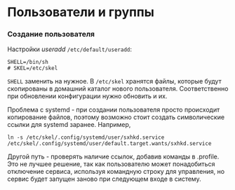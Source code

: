 # Пользователи и группы

### Создание пользователя

Настройки _useradd_ `/etc/default/useradd`:

```
SHELL=/bin/sh
# SKEL=/etc/skel
```

`SHELL` заменить на нужное. В `/etc/skel` хранятся файлы, которые будут скопированы в домашний каталог нового
пользователя. Соответственно при обновлении конфигурации нужно обновить и их.

Проблема с systemd - при создании пользователя просто происходит копирование файлов, поэтому возможно стоит создать
символические ссылки для systemd заранее. Например,

```
ln -s /etc/skel/.config/systemd/user/sxhkd.service /etc/skel/.config/systemd/user/default.target.wants/sxhkd.service
```

Другой путь - проверять наличие ссылок, добавив команды в .profile. Это не лучшее решение, так как пользователю может
понадобиться отключение сервиса, используя командную строку для управления, но сервис будет запущен заново при следующем
входе в систему.
